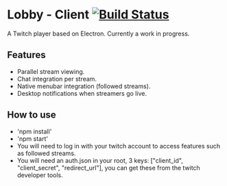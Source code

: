 # Lobby - Client [![Build Status](https://travis-ci.org/jimah/Lobby.svg)](https://travis-ci.org/jimah/Lobby)

A Twitch player based on Electron. Currently a work in progress.

## Features

* Parallel stream viewing.
* Chat integration per stream.
* Native menubar integration (followed streams).
* Desktop notifications when streamers go live.

## How to use

* 'npm install'
* 'npm start'
* You will need to log in with your twitch account to access features such as followed streams.
* You will need an auth.json in your root, 3 keys: ["client_id", "client_secret", "redirect_url"], you can get these from the twitch developer tools.
